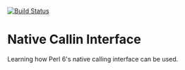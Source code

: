 [![Build Status](https://travis-ci.org/yowcow/p6-My-Native-Call.svg?branch=master)](https://travis-ci.org/yowcow/p6-My-Native-Call)

Native Callin Interface
=======================

Learning how Perl 6's native calling interface can be used.
